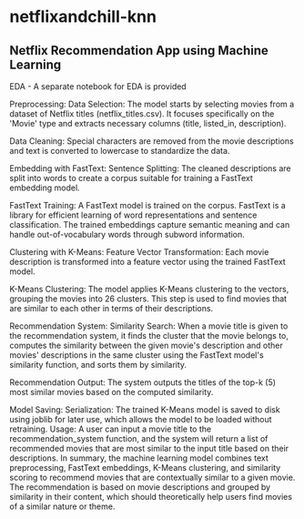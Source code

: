 # netflixandchill-knn

## Netflix Recommendation App using Machine Learning ##

EDA - A separate notebook for EDA is provided

Preprocessing:
Data Selection: The model starts by selecting movies from a dataset of Netflix titles (netflix_titles.csv). It focuses specifically on the 'Movie' type and extracts necessary columns (title, listed_in, description).

Data Cleaning: Special characters are removed from the movie descriptions and text is converted to lowercase to standardize the data.

Embedding with FastText:
Sentence Splitting: The cleaned descriptions are split into words to create a corpus suitable for training a FastText embedding model.

FastText Training: A FastText model is trained on the corpus. FastText is a library for efficient learning of word representations and sentence classification. The trained embeddings capture semantic meaning and can handle out-of-vocabulary words through subword information.

Clustering with K-Means:
Feature Vector Transformation: Each movie description is transformed into a feature vector using the trained FastText model.

K-Means Clustering: The model applies K-Means clustering to the vectors, grouping the movies into 26 clusters. This step is used to find movies that are similar to each other in terms of their descriptions.

Recommendation System:
Similarity Search: When a movie title is given to the recommendation system, it finds the cluster that the movie belongs to, computes the similarity between the given movie's description and other movies' descriptions in the same cluster using the FastText model's similarity function, and sorts them by similarity.

Recommendation Output: The system outputs the titles of the top-k (5) most similar movies based on the computed similarity.

Model Saving:
Serialization: The trained K-Means model is saved to disk using joblib for later use, which allows the model to be loaded without retraining.
Usage:
A user can input a movie title to the recommendation_system function, and the system will return a list of recommended movies that are most similar to the input title based on their descriptions.
In summary, the machine learning model combines text preprocessing, FastText embeddings, K-Means clustering, and similarity scoring to recommend movies that are contextually similar to a given movie. The recommendation is based on movie descriptions and grouped by similarity in their content, which should theoretically help users find movies of a similar nature or theme.
